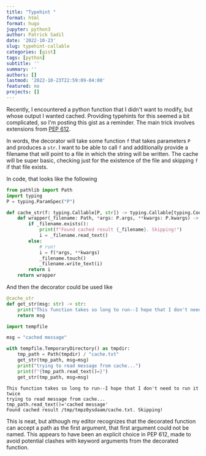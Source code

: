 ```yaml
---
title: "Typehint "
format: html
format: hugo
jupyter: python3
author: Patrick Sadil
date: '2022-10-23'
slug: typehint-callable
categories: [gist]
tags: [python]
subtitle: ''
summary: ''
authors: []
lastmod: '2022-10-23T22:59:09-04:00'
featured: no
projects: []
---
```




Recently, I encountered a python function that I didn't want to modify, but whose output I wanted cached. Providing typehints for this seemed a bit complicated, so I'm posting this gist as a reminder. The main trick involves extensions from [PEP 612](https://peps.python.org/pep-0612/).

In words, the decorator will take some function `f` that takes parameters `P` and produces a `str`. I want to be able to call `f` and additionally provide a filename that will point to a file in which the string will be written. The cache will be super basic, checking just for the existence of the file and skipping `f` if that file exists.

In code, that looks like the following

``` python
from pathlib import Path
import typing
P = typing.ParamSpec("P")

def cache_str(f: typing.Callable[P, str]) -> typing.Callable[typing.Concatenate[Path, P], str]:
    def wrapper(_filename: Path, *args: P.args, **kwargs: P.kwargs) -> Path:
        if _filename.exists():
            print(f"Found cached result {_filename}. Skipping!")
            i = _filename.read_text()
        else:
            # run!
            i = f(*args, **kwargs)
            _filename.touch()
            _filename.write_text(i)
        return i
    return wrapper
```

And then the decorator could be used like

``` python
@cache_str
def get_str(msg: str) -> str:
    print("This function takes so long to run--I hope that I don't need to run it twice")
    return msg
```

``` python
import tempfile

msg = "cached message"

with tempfile.TemporaryDirectory() as tmpdir:
    tmp_path = Path(tmpdir) / "cache.txt"
    get_str(tmp_path, msg=msg)
    print("trying to read message from cache...")
    print(f"{tmp_path.read_text()=}")
    get_str(tmp_path, msg=msg)
```

    This function takes so long to run--I hope that I don't need to run it twice
    trying to read message from cache...
    tmp_path.read_text()='cached message'
    Found cached result /tmp/tmpz0ysdaam/cache.txt. Skipping!

This is neat, but although my editor recognizes that the decorated function can accept a path as the first argument, that first argument could not be named. This appears to have been an explicit choice in PEP 612, made to avoid potential clashes with keyword arguments from the decorated function.
